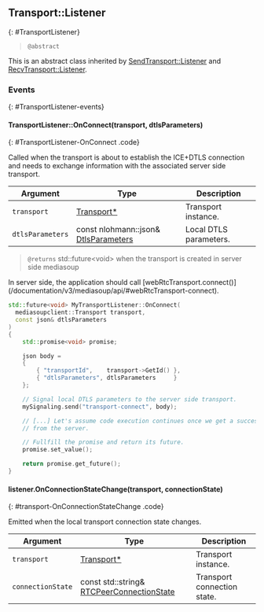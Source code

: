 ## Transport::Listener
{: #TransportListener}

<section markdown="1">

> `@abstract`

This is an abstract class inherited by [SendTransport::Listener](#SendTransportListener) and [RecvTransport::Listener](#RecvTransportListener).

</section>


### Events
{: #TransportListener-events}

<section markdown="1">

#### TransportListener::OnConnect(transport, dtlsParameters)
{: #TransportListener-OnConnect .code}

Called when the transport is about to establish the ICE+DTLS connection and needs to exchange information with the associated server side transport.

<div markdown="1" class="table-wrapper L3">

Argument    | Type    | Description   
----------- | ------- | ----------------
`transport`      | [Transport\*](#Transport) | Transport instance.
`dtlsParameters` | const nlohmann::json& [DtlsParameters](/documentation/v3/mediasoup/api/#WebRtcTransportDtlsParameters) | Local DTLS parameters.

</div>

> `@returns` std::future\<void\> when the transport is created in server side mediasoup

<div markdown="1" class="note">
In server side, the application should call [webRtcTransport.connect()](/documentation/v3/mediasoup/api/#webRtcTransport-connect).
</div>

```c++
std::future<void> MyTransportListener::OnConnect(
  mediasoupclient::Transport transport,
  const json& dtlsParameters
)
{
	std::promise<void> promise;

	json body =
	{
		{ "transportId",    transport->GetId() },
		{ "dtlsParameters", dtlsParameters     }
	};

	// Signal local DTLS parameters to the server side transport.
	mySignaling.send("transport-connect", body);

	// [...] Let's assume code execution continues once we get a success response
	// from the server.

	// Fullfill the promise and return its future.
	promise.set_value();

	return promise.get_future();
}
```

#### listener.OnConnectionStateChange(transport, connectionState)
{: #transport-OnConnectionStateChange .code}

Emitted when the local transport connection state changes.

<div markdown="1" class="table-wrapper L3">

Argument    | Type    | Description   
----------- | ------- | ----------------
`transport`     | [Transport\*](#Transport) | Transport instance.
`connectionState` | const std::string& [RTCPeerConnectionState](https://w3c.github.io/webrtc-pc/#rtcpeerconnectionstate-enum) | Transport connection state.

</div>

</section>
